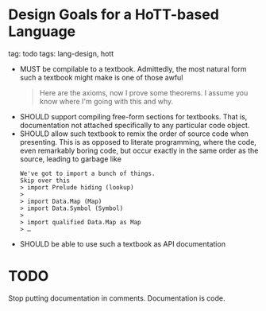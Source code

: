 # Design Goals for a HoTT-based Language
tag: todo
tags: lang-design, hott

  * MUST be compilable to a textbook.
    Admittedly, the most natural form such a textbook might make is one of those awful
      > Here are the axioms, now I prove some theorems.
      > I assume you know where I'm going with this and why.
  * SHOULD support compiling free-form sections for textbooks.
    That is, documentation not attached specifically to any particular code object.
  * SHOULD allow such textbook to remix the order of source code when presenting.
    This is as opposed to literate programming, where the code, even remarkably boring code, but occur exactly in the same order as the source, leading to garbage like
    ```
    We've got to import a bunch of things.
    Skip over this
    > import Prelude hiding (lookup)
    > 
    > import Data.Map (Map)
    > import Data.Symbol (Symbol)
    >
    > import qualified Data.Map as Map
    > …
    ```
  * SHOULD be able to use such a textbook as API documentation




# TODO

Stop putting documentation in comments.
Documentation is code.

